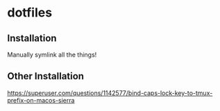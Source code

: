 # dotfiles

## Installation

Manually symlink all the things!

## Other Installation

https://superuser.com/questions/1142577/bind-caps-lock-key-to-tmux-prefix-on-macos-sierra

